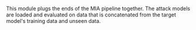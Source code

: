 This module plugs the ends of the MIA pipeline together.
The attack models are loaded and evaluated on data that is concatenated from the target model's training data and unseen
data.
